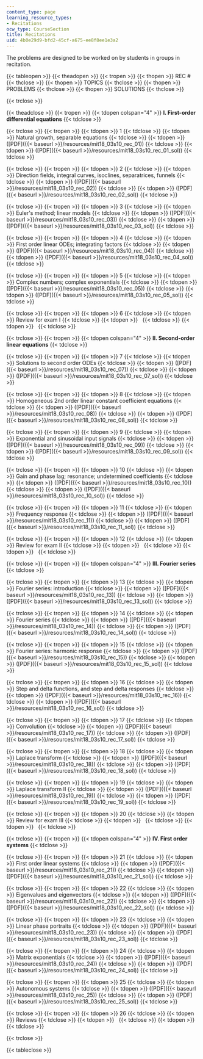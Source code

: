 ```yaml
---
content_type: page
learning_resource_types:
- Recitations
ocw_type: CourseSection
title: Recitations
uid: 4b0e29d9-bfd2-45cf-a675-ee8f8ee1e3a2
---
```


The problems are designed to be worked on by students in groups in recitation.

{{< tableopen >}}
{{< theadopen >}}
{{< tropen >}}
{{< thopen >}}
REC #
{{< thclose >}}
{{< thopen >}}
TOPICS
{{< thclose >}}
{{< thopen >}}
PROBLEMS
{{< thclose >}}
{{< thopen >}}
SOLUTIONS
{{< thclose >}}

{{< trclose >}}

{{< theadclose >}}
{{< tropen >}}
{{< tdopen colspan="4" >}}
**I. First-order differential equations**
{{< tdclose >}}

{{< trclose >}}
{{< tropen >}}
{{< tdopen >}}
1
{{< tdclose >}}
{{< tdopen >}}
Natural growth, separable equations
{{< tdclose >}}
{{< tdopen >}}
([PDF]({{< baseurl >}}/resources/mit18_03s10_rec_01))
{{< tdclose >}}
{{< tdopen >}}
([PDF]({{< baseurl >}}/resources/mit18_03s10_rec_01_sol))
{{< tdclose >}}

{{< trclose >}}
{{< tropen >}}
{{< tdopen >}}
2
{{< tdclose >}}
{{< tdopen >}}
Direction fields, integral curves, isoclines, separatrices, funnels
{{< tdclose >}}
{{< tdopen >}}
([PDF]({{< baseurl >}}/resources/mit18_03s10_rec_02))
{{< tdclose >}}
{{< tdopen >}}
([PDF]({{< baseurl >}}/resources/mit18_03s10_rec_02_sol))
{{< tdclose >}}

{{< trclose >}}
{{< tropen >}}
{{< tdopen >}}
3
{{< tdclose >}}
{{< tdopen >}}
Euler's method; linear models
{{< tdclose >}}
{{< tdopen >}}
([PDF]({{< baseurl >}}/resources/mit18_03s10_rec_03))
{{< tdclose >}}
{{< tdopen >}}
([PDF]({{< baseurl >}}/resources/mit18_03s10_rec_03_sol))
{{< tdclose >}}

{{< trclose >}}
{{< tropen >}}
{{< tdopen >}}
4
{{< tdclose >}}
{{< tdopen >}}
First order linear ODEs; integrating factors
{{< tdclose >}}
{{< tdopen >}}
([PDF]({{< baseurl >}}/resources/mit18_03s10_rec_04))
{{< tdclose >}}
{{< tdopen >}}
([PDF]({{< baseurl >}}/resources/mit18_03s10_rec_04_sol))
{{< tdclose >}}

{{< trclose >}}
{{< tropen >}}
{{< tdopen >}}
5
{{< tdclose >}}
{{< tdopen >}}
Complex numbers; complex exponentials
{{< tdclose >}}
{{< tdopen >}}
([PDF]({{< baseurl >}}/resources/mit18_03s10_rec_05))
{{< tdclose >}}
{{< tdopen >}}
([PDF]({{< baseurl >}}/resources/mit18_03s10_rec_05_sol))
{{< tdclose >}}

{{< trclose >}}
{{< tropen >}}
{{< tdopen >}}
6
{{< tdclose >}}
{{< tdopen >}}
Review for exam I
{{< tdclose >}}
{{< tdopen >}}
 
{{< tdclose >}}
{{< tdopen >}}
 
{{< tdclose >}}

{{< trclose >}}
{{< tropen >}}
{{< tdopen colspan="4" >}}
**II. Second-order linear equations**
{{< tdclose >}}

{{< trclose >}}
{{< tropen >}}
{{< tdopen >}}
7
{{< tdclose >}}
{{< tdopen >}}
Solutions to second order ODEs
{{< tdclose >}}
{{< tdopen >}}
([PDF]({{< baseurl >}}/resources/mit18_03s10_rec_07))
{{< tdclose >}}
{{< tdopen >}}
([PDF]({{< baseurl >}}/resources/mit18_03s10_rec_07_sol))
{{< tdclose >}}

{{< trclose >}}
{{< tropen >}}
{{< tdopen >}}
8
{{< tdclose >}}
{{< tdopen >}}
Homogeneous 2nd order linear constant coefficient equations
{{< tdclose >}}
{{< tdopen >}}
([PDF]({{< baseurl >}}/resources/mit18_03s10_rec_08))
{{< tdclose >}}
{{< tdopen >}}
([PDF]({{< baseurl >}}/resources/mit18_03s10_rec_08_sol))
{{< tdclose >}}

{{< trclose >}}
{{< tropen >}}
{{< tdopen >}}
9
{{< tdclose >}}
{{< tdopen >}}
Exponential and sinusoidal input signals
{{< tdclose >}}
{{< tdopen >}}
([PDF]({{< baseurl >}}/resources/mit18_03s10_rec_09))
{{< tdclose >}}
{{< tdopen >}}
([PDF]({{< baseurl >}}/resources/mit18_03s10_rec_09_sol))
{{< tdclose >}}

{{< trclose >}}
{{< tropen >}}
{{< tdopen >}}
10
{{< tdclose >}}
{{< tdopen >}}
Gain and phase lag; resonance; undetermined coefficients
{{< tdclose >}}
{{< tdopen >}}
([PDF]({{< baseurl >}}/resources/mit18_03s10_rec_10))
{{< tdclose >}}
{{< tdopen >}}
([PDF]({{< baseurl >}}/resources/mit18_03s10_rec_10_sol))
{{< tdclose >}}

{{< trclose >}}
{{< tropen >}}
{{< tdopen >}}
11
{{< tdclose >}}
{{< tdopen >}}
Frequency response
{{< tdclose >}}
{{< tdopen >}}
([PDF]({{< baseurl >}}/resources/mit18_03s10_rec_11))
{{< tdclose >}}
{{< tdopen >}}
([PDF]({{< baseurl >}}/resources/mit18_03s10_rec_11_sol))
{{< tdclose >}}

{{< trclose >}}
{{< tropen >}}
{{< tdopen >}}
12
{{< tdclose >}}
{{< tdopen >}}
Review for exam II
{{< tdclose >}}
{{< tdopen >}}
 
{{< tdclose >}}
{{< tdopen >}}
 
{{< tdclose >}}

{{< trclose >}}
{{< tropen >}}
{{< tdopen colspan="4" >}}
**III. Fourier series**
{{< tdclose >}}

{{< trclose >}}
{{< tropen >}}
{{< tdopen >}}
13
{{< tdclose >}}
{{< tdopen >}}
Fourier series: introduction
{{< tdclose >}}
{{< tdopen >}}
([PDF]({{< baseurl >}}/resources/mit18_03s10_rec_13))
{{< tdclose >}}
{{< tdopen >}}
([PDF]({{< baseurl >}}/resources/mit18_03s10_rec_13_sol))
{{< tdclose >}}

{{< trclose >}}
{{< tropen >}}
{{< tdopen >}}
14
{{< tdclose >}}
{{< tdopen >}}
Fourier series
{{< tdclose >}}
{{< tdopen >}}
([PDF]({{< baseurl >}}/resources/mit18_03s10_rec_14))
{{< tdclose >}}
{{< tdopen >}}
([PDF]({{< baseurl >}}/resources/mit18_03s10_rec_14_sol))
{{< tdclose >}}

{{< trclose >}}
{{< tropen >}}
{{< tdopen >}}
15
{{< tdclose >}}
{{< tdopen >}}
Fourier series: harmonic response
{{< tdclose >}}
{{< tdopen >}}
([PDF]({{< baseurl >}}/resources/mit18_03s10_rec_15))
{{< tdclose >}}
{{< tdopen >}}
([PDF]({{< baseurl >}}/resources/mit18_03s10_rec_15_sol))
{{< tdclose >}}

{{< trclose >}}
{{< tropen >}}
{{< tdopen >}}
16
{{< tdclose >}}
{{< tdopen >}}
Step and delta functions, and step and delta responses
{{< tdclose >}}
{{< tdopen >}}
([PDF]({{< baseurl >}}/resources/mit18_03s10_rec_16))
{{< tdclose >}}
{{< tdopen >}}
([PDF]({{< baseurl >}}/resources/mit18_03s10_rec_16_sol))
{{< tdclose >}}

{{< trclose >}}
{{< tropen >}}
{{< tdopen >}}
17
{{< tdclose >}}
{{< tdopen >}}
Convolution
{{< tdclose >}}
{{< tdopen >}}
([PDF]({{< baseurl >}}/resources/mit18_03s10_rec_17))
{{< tdclose >}}
{{< tdopen >}}
([PDF]({{< baseurl >}}/resources/mit18_03s10_rec_17_sol))
{{< tdclose >}}

{{< trclose >}}
{{< tropen >}}
{{< tdopen >}}
18
{{< tdclose >}}
{{< tdopen >}}
Laplace transform
{{< tdclose >}}
{{< tdopen >}}
([PDF]({{< baseurl >}}/resources/mit18_03s10_rec_18))
{{< tdclose >}}
{{< tdopen >}}
([PDF]({{< baseurl >}}/resources/mit18_03s10_rec_18_sol))
{{< tdclose >}}

{{< trclose >}}
{{< tropen >}}
{{< tdopen >}}
19
{{< tdclose >}}
{{< tdopen >}}
Laplace transform II
{{< tdclose >}}
{{< tdopen >}}
([PDF]({{< baseurl >}}/resources/mit18_03s10_rec_19))
{{< tdclose >}}
{{< tdopen >}}
([PDF]({{< baseurl >}}/resources/mit18_03s10_rec_19_sol))
{{< tdclose >}}

{{< trclose >}}
{{< tropen >}}
{{< tdopen >}}
20
{{< tdclose >}}
{{< tdopen >}}
Review for exam III
{{< tdclose >}}
{{< tdopen >}}
 
{{< tdclose >}}
{{< tdopen >}}
 
{{< tdclose >}}

{{< trclose >}}
{{< tropen >}}
{{< tdopen colspan="4" >}}
**IV. First order systems**
{{< tdclose >}}

{{< trclose >}}
{{< tropen >}}
{{< tdopen >}}
21
{{< tdclose >}}
{{< tdopen >}}
First order linear systems
{{< tdclose >}}
{{< tdopen >}}
([PDF]({{< baseurl >}}/resources/mit18_03s10_rec_21))
{{< tdclose >}}
{{< tdopen >}}
([PDF]({{< baseurl >}}/resources/mit18_03s10_rec_21_sol))
{{< tdclose >}}

{{< trclose >}}
{{< tropen >}}
{{< tdopen >}}
22
{{< tdclose >}}
{{< tdopen >}}
Eigenvalues and eigenvectors
{{< tdclose >}}
{{< tdopen >}}
([PDF]({{< baseurl >}}/resources/mit18_03s10_rec_22))
{{< tdclose >}}
{{< tdopen >}}
([PDF]({{< baseurl >}}/resources/mit18_03s10_rec_22_sol))
{{< tdclose >}}

{{< trclose >}}
{{< tropen >}}
{{< tdopen >}}
23
{{< tdclose >}}
{{< tdopen >}}
Linear phase portraits
{{< tdclose >}}
{{< tdopen >}}
([PDF]({{< baseurl >}}/resources/mit18_03s10_rec_23))
{{< tdclose >}}
{{< tdopen >}}
([PDF]({{< baseurl >}}/resources/mit18_03s10_rec_23_sol))
{{< tdclose >}}

{{< trclose >}}
{{< tropen >}}
{{< tdopen >}}
24
{{< tdclose >}}
{{< tdopen >}}
Matrix exponentials
{{< tdclose >}}
{{< tdopen >}}
([PDF]({{< baseurl >}}/resources/mit18_03s10_rec_24))
{{< tdclose >}}
{{< tdopen >}}
([PDF]({{< baseurl >}}/resources/mit18_03s10_rec_24_sol))
{{< tdclose >}}

{{< trclose >}}
{{< tropen >}}
{{< tdopen >}}
25
{{< tdclose >}}
{{< tdopen >}}
Autonomous systems
{{< tdclose >}}
{{< tdopen >}}
([PDF]({{< baseurl >}}/resources/mit18_03s10_rec_25))
{{< tdclose >}}
{{< tdopen >}}
([PDF]({{< baseurl >}}/resources/mit18_03s10_rec_25_sol))
{{< tdclose >}}

{{< trclose >}}
{{< tropen >}}
{{< tdopen >}}
26
{{< tdclose >}}
{{< tdopen >}}
Reviews
{{< tdclose >}}
{{< tdopen >}}
 
{{< tdclose >}}
{{< tdopen >}}
 
{{< tdclose >}}

{{< trclose >}}

{{< tableclose >}}
